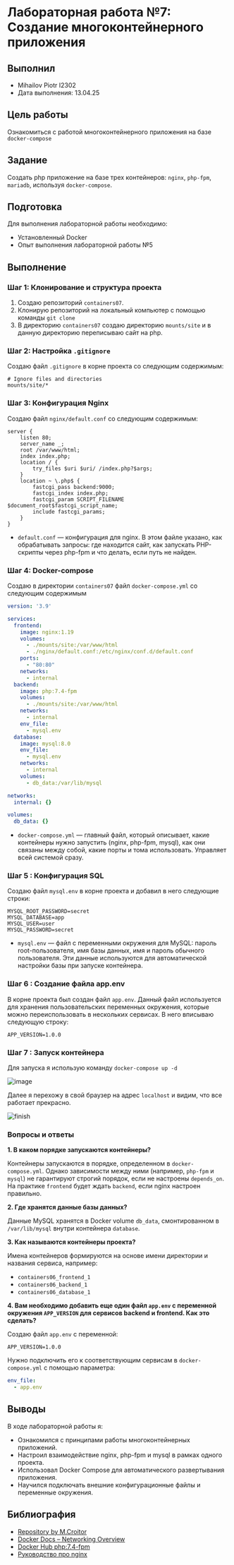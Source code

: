 # Лабораторная работа №7: Создание многоконтейнерного приложения

## Выполнил

* Mihailov Piotr I2302
* Дата выполнения: 13.04.25

## Цель работы

Ознакомиться с работой многоконтейнерного приложения на базе `docker-compose`

## Задание

Создать php приложение на базе трех контейнеров: `nginx`, `php-fpm`, `mariadb`, используя `docker-compose`.

## Подготовка

Для выполнения лабораторной работы необходимо:

* Установленный Docker
* Опыт выполнения лабораторной работы №5

## Выполнение

### Шаг 1: Клонирование и структура проекта

1. Создаю репозиторий `containers07`.
2. Клонирую репозиторий на локальный компьютер с помощью команды `git clone`
3. В директорию `containers07` создаю директорию `mounts/site` и в данную директорию переписываю сайт на php.

### Шаг 2: Настройка `.gitignore`

Создаю файл `.gitignore` в корне проекта со следующим содержимым:

```gitignore
# Ignore files and directories
mounts/site/*
```

### Шаг 3: Конфигурация Nginx

Создаю файл `nginx/default.conf` со следующим содержимым:

```nginx
server {
    listen 80;
    server_name _;
    root /var/www/html;
    index index.php;
    location / {
        try_files $uri $uri/ /index.php?$args;
    }
    location ~ \.php$ {
        fastcgi_pass backend:9000;
        fastcgi_index index.php;
        fastcgi_param SCRIPT_FILENAME $document_root$fastcgi_script_name;
        include fastcgi_params;
    }
}
```

* `default.conf` — конфигурация для nginx. В этом файле указано, как обрабатывать запросы: где находится сайт, как запускать PHP-скрипты через php-fpm и что делать, если путь не найден.

### Шаг 4: Docker-compose

Создаю в директории `containers07` файл `docker-compose.yml` со следующим содержимым

```yml
version: '3.9'

services:
  frontend:
    image: nginx:1.19
    volumes:
      - ./mounts/site:/var/www/html
      - ./nginx/default.conf:/etc/nginx/conf.d/default.conf
    ports:
      - "80:80"
    networks:
      - internal
  backend:
    image: php:7.4-fpm
    volumes:
      - ./mounts/site:/var/www/html
    networks:
      - internal
    env_file:
      - mysql.env
  database:
    image: mysql:8.0
    env_file:
      - mysql.env
    networks:
      - internal
    volumes:
      - db_data:/var/lib/mysql

networks:
  internal: {}

volumes:
  db_data: {}
  ```

* `docker-compose.yml` — главный файл, который описывает, какие контейнеры нужно запустить (nginx, php-fpm, mysql), как они связаны между собой, какие порты и тома использовать. Управляет всей системой сразу.

### Шаг 5 : Конфигурация SQL

Создаю файл `mysql.env` в корне проекта и добавил в него следующие строки:

```mysql
MYSQL_ROOT_PASSWORD=secret
MYSQL_DATABASE=app
MYSQL_USER=user
MYSQL_PASSWORD=secret
```

* `mysql.env` — файл с переменными окружения для MySQL: пароль root-пользователя, имя базы данных, имя и пароль обычного пользователя. Эти данные используются для автоматической настройки базы при запуске контейнера.

### Шаг 6 : Создание файла app.env

В корне проекта был создан файл `app.env`. Данный файл используется для хранения пользовательских переменных окружения, которые можно переиспользовать в нескольких сервисах. В него вписываю следующую строку:

```env
APP_VERSION=1.0.0
```

### Шаг 7 : Запуск контейнера

Для запуска я использую команду `docker-compose up -d`

![image](/images/zapusk.png)

Далее я перехожу в свой браузер на адрес `localhost` и видим, что все работает прекрасно.

![finish](/images/finish.png)

### Вопросы и ответы

**1. В каком порядке запускаются контейнеры?**

Контейнеры запускаются в порядке, определенном в `docker-compose.yml`. Однако зависимости между ними (например, `php-fpm` и `mysql`) не гарантируют строгий порядок, если не настроены `depends_on`. На практике `frontend` будет ждать `backend`, если nginx настроен правильно.

**2. Где хранятся данные базы данных?**

Данные MySQL хранятся в Docker volume `db_data`, смонтированном в `/var/lib/mysql` внутри контейнера `database`.

**3. Как называются контейнеры проекта?**

Имена контейнеров формируются на основе имени директории и названия сервиса, например:

* `containers06_frontend_1`
* `containers06_backend_1`
* `containers06_database_1`

**4. Вам необходимо добавить еще один файл `app.env` с переменной окружения `APP_VERSION` для сервисов backend и frontend. Как это сделать?**

Создаю файл `app.env` с переменной:

```env
APP_VERSION=1.0.0
```

Нужно подключить его к соответствующим сервисам в `docker-compose.yml` с помощью параметра:

```yaml
env_file:
  - app.env
```

## Выводы

В ходе лабораторной работы я:

* Ознакомился с принципами работы многоконтейнерных приложений.
* Настроил взаимодействие nginx, php-fpm и mysql в рамках одного проекта.
* Использовал Docker Compose для автоматического развертывания приложения.
* Научился подключать внешние конфигурационные файлы и переменные окружения.

## Библиография

* [Repository by M.Croitor](https://github.com/mcroitor/app_containerization_ru/commits?author=mcroitor)
* [Docker Docs – Networking Overview](https://docs.docker.com/network/)
* [Docker Hub php:7.4-fpm](https://hub.docker.com/_/php)
* [Руководство про nginx](https://hub.docker.com/_/nginx)
